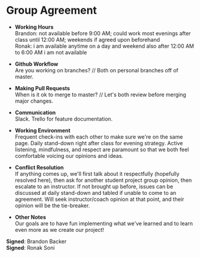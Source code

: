 # Group Agreement

* **Working Hours** <br>
Brandon: not available before 9:00 AM; could work most evenings after class until 12:00 AM; weekends if agreed upon beforehand <br>
Ronak:  i am available anytime on a day and weekend also after 12:00 AM to 6:00 AM i am not available <br>

* **Github Workflow** <br>
Are you working on branches? // Both on personal branches off of master.

* **Making Pull Requests** <br>
When is it ok to merge to master? // Let's both review before merging major changes.

* **Communication** <br>
Slack.  Trello for feature documentation.

* **Working Environment** <br>
Frequent check-ins with each other to make sure we're on the same page.  Daily stand-down right after class for evening strategy.  Active listening, mindfulness, and respect are paramount so that we both feel comfortable voicing our opinions and ideas.

* **Conflict Resolution** <br>
If anything comes up, we'll first talk about it respectfully (hopefully resolved here), then ask for another student project group opinion, then escalate to an instructor.  If not brought up before, issues can be discussed at daily stand-down and tabled if unable to come to an agreement.  Will seek instructor/coach opinion at that point, and their opinion will be the tie-breaker.

* **Other Notes** <br>
Our goals are to have fun implementing what we've learned and to learn even more as we create our project! <br>

**Signed**: Brandon Backer <br>
**Signed**: Ronak Soni